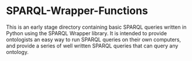 # SPARQL-Wrapper-Functions
This is an early stage directory containing basic SPARQL queries written in Python using the SPARQL Wrapper library. It is intended to provide ontologists an easy way to run SPARQL queries on their own computers, and provide a series of well written SPARQL queries that can query any ontology. 
